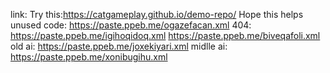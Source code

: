link:
Try this:https://catgameplay.github.io/demo-repo/ Hope this helps
unused code:
https://paste.ppeb.me/ogazefacan.xml
404:
https://paste.ppeb.me/igihoqidoq.xml
https://paste.ppeb.me/biveqafoli.xml
old ai:
https://paste.ppeb.me/joxekiyari.xml
midlle ai:
https://paste.ppeb.me/xonibugihu.xml
